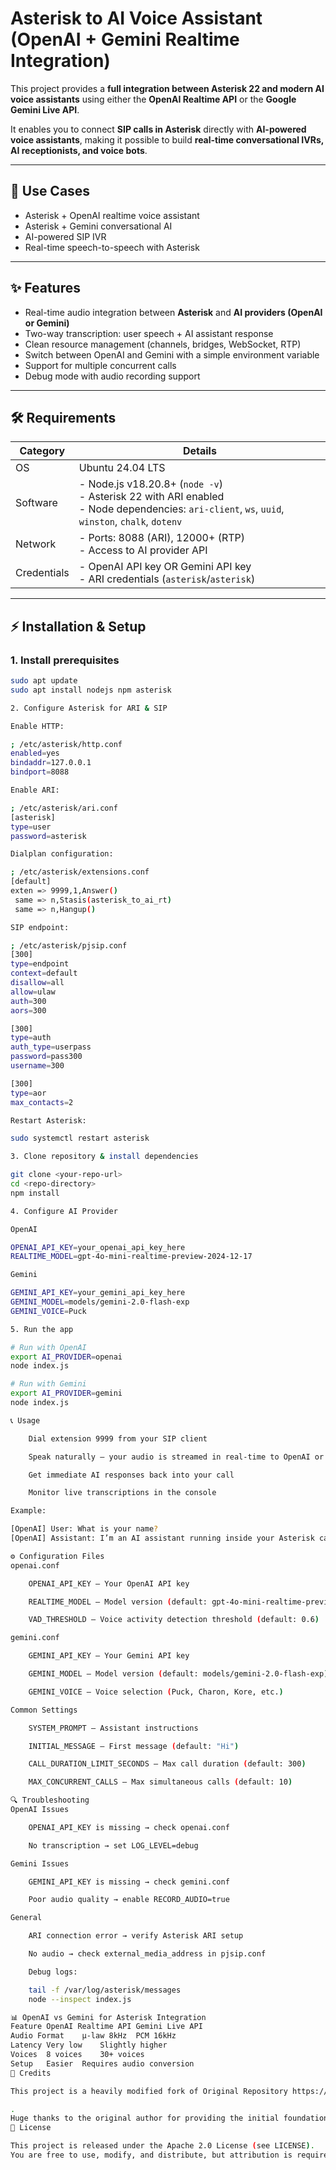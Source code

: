 # Asterisk to AI Voice Assistant (OpenAI + Gemini Realtime Integration)

This project provides a **full integration between Asterisk 22 and modern AI voice assistants** using either the **OpenAI Realtime API** or the **Google Gemini Live API**.  

It enables you to connect **SIP calls in Asterisk** directly with **AI-powered voice assistants**, making it possible to build **real-time conversational IVRs, AI receptionists, and voice bots**.  

---

## 📌 Use Cases
- Asterisk + OpenAI realtime voice assistant  
- Asterisk + Gemini conversational AI  
- AI-powered SIP IVR  
- Real-time speech-to-speech with Asterisk  

---

## ✨ Features
- Real-time audio integration between **Asterisk** and **AI providers (OpenAI or Gemini)**
- Two-way transcription: user speech + AI assistant response
- Clean resource management (channels, bridges, WebSocket, RTP)
- Switch between OpenAI and Gemini with a simple environment variable
- Support for multiple concurrent calls
- Debug mode with audio recording support

---

## 🛠 Requirements

| Category    | Details                                                                 |
|-------------|-------------------------------------------------------------------------|
| OS          | Ubuntu 24.04 LTS                                                        |
| Software    | - Node.js v18.20.8+ (`node -v`)<br>- Asterisk 22 with ARI enabled<br>- Node dependencies: `ari-client`, `ws`, `uuid`, `winston`, `chalk`, `dotenv` |
| Network     | - Ports: 8088 (ARI), 12000+ (RTP)<br>- Access to AI provider API        |
| Credentials | - OpenAI API key OR Gemini API key<br>- ARI credentials (`asterisk`/`asterisk`) |

---

## ⚡ Installation & Setup

### 1. Install prerequisites
```bash
sudo apt update
sudo apt install nodejs npm asterisk

2. Configure Asterisk for ARI & SIP

Enable HTTP:

; /etc/asterisk/http.conf
enabled=yes
bindaddr=127.0.0.1
bindport=8088

Enable ARI:

; /etc/asterisk/ari.conf
[asterisk]
type=user
password=asterisk

Dialplan configuration:

; /etc/asterisk/extensions.conf
[default]
exten => 9999,1,Answer()
 same => n,Stasis(asterisk_to_ai_rt)
 same => n,Hangup()

SIP endpoint:

; /etc/asterisk/pjsip.conf
[300]
type=endpoint
context=default
disallow=all
allow=ulaw
auth=300
aors=300

[300]
type=auth
auth_type=userpass
password=pass300
username=300

[300]
type=aor
max_contacts=2

Restart Asterisk:

sudo systemctl restart asterisk

3. Clone repository & install dependencies

git clone <your-repo-url>
cd <repo-directory>
npm install

4. Configure AI Provider

OpenAI

OPENAI_API_KEY=your_openai_api_key_here
REALTIME_MODEL=gpt-4o-mini-realtime-preview-2024-12-17

Gemini

GEMINI_API_KEY=your_gemini_api_key_here
GEMINI_MODEL=models/gemini-2.0-flash-exp
GEMINI_VOICE=Puck

5. Run the app

# Run with OpenAI
export AI_PROVIDER=openai
node index.js

# Run with Gemini
export AI_PROVIDER=gemini
node index.js

📞 Usage

    Dial extension 9999 from your SIP client

    Speak naturally — your audio is streamed in real-time to OpenAI or Gemini

    Get immediate AI responses back into your call

    Monitor live transcriptions in the console

Example:

[OpenAI] User: What is your name?
[OpenAI] Assistant: I’m an AI assistant running inside your Asterisk call.

⚙️ Configuration Files
openai.conf

    OPENAI_API_KEY – Your OpenAI API key

    REALTIME_MODEL – Model version (default: gpt-4o-mini-realtime-preview-2024-12-17)

    VAD_THRESHOLD – Voice activity detection threshold (default: 0.6)

gemini.conf

    GEMINI_API_KEY – Your Gemini API key

    GEMINI_MODEL – Model version (default: models/gemini-2.0-flash-exp)

    GEMINI_VOICE – Voice selection (Puck, Charon, Kore, etc.)

Common Settings

    SYSTEM_PROMPT – Assistant instructions

    INITIAL_MESSAGE – First message (default: "Hi")

    CALL_DURATION_LIMIT_SECONDS – Max call duration (default: 300)

    MAX_CONCURRENT_CALLS – Max simultaneous calls (default: 10)

🔍 Troubleshooting
OpenAI Issues

    OPENAI_API_KEY is missing → check openai.conf

    No transcription → set LOG_LEVEL=debug

Gemini Issues

    GEMINI_API_KEY is missing → check gemini.conf

    Poor audio quality → enable RECORD_AUDIO=true

General

    ARI connection error → verify Asterisk ARI setup

    No audio → check external_media_address in pjsip.conf

    Debug logs:

    tail -f /var/log/asterisk/messages
    node --inspect index.js

📊 OpenAI vs Gemini for Asterisk Integration
Feature	OpenAI Realtime API	Gemini Live API
Audio Format	μ-law 8kHz	PCM 16kHz
Latency	Very low	Slightly higher
Voices	8 voices	30+ voices
Setup	Easier	Requires audio conversion
🙌 Credits

This project is a heavily modified fork of Original Repository https://github.com/infinitocloud/asterisk_to_openai_rt_community

.
Huge thanks to the original author for providing the initial foundation.
📜 License

This project is released under the Apache 2.0 License (see LICENSE).
You are free to use, modify, and distribute, but attribution is required.